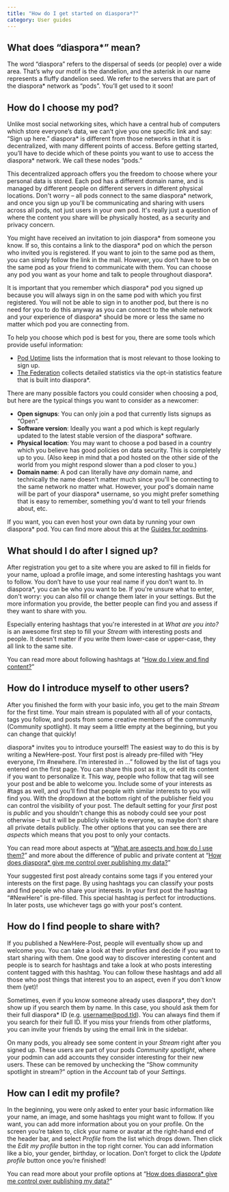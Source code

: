 ```yaml
---
title: "How do I get started on diaspora*?"
category: User guides
---
```


## What does “diaspora\*” mean?

The word “diaspora” refers to the dispersal of seeds (or people) over a wide area. That’s why our motif is the dandelion, and the asterisk in our name represents a fluffy dandelion seed. We refer to the servers that are part of the diaspora\* network as “pods”. You’ll get used to it soon!

## How do I choose my pod?

Unlike most social networking sites, which have a central hub of computers which store everyone’s data, we can’t give you one specific link and say: “Sign up here.” diaspora\* is different from those networks in that it is decentralized, with many different points of access. Before getting started, you’ll have to decide which of these points you want to use to access the diaspora\* network. We call these nodes “pods.” 

This decentralized approach offers you the freedom to choose where your personal data is stored. Each pod has a different domain name, and is managed by different people on different servers in different physical locations. Don't worry – all pods connect to the same diaspora\* network, and once you sign up you'll be communicating and sharing with users across all pods, not just users in your own pod. It's really just a question of where the content you share will be physically hosted, as a security and privacy concern.

You might have received an invitation to join diaspora\* from someone you know. If so, this contains a link to the diaspora\* pod on which the person who invited you is registered. If you want to join to the same pod as them, you can simply follow the link in the mail. However, you don’t have to be on the same pod as your friend to communicate with them. You can choose any pod you want as your home and talk to people throughout diaspora\*.

It is important that you remember which diaspora\* pod you signed up because you will always sign in on the same pod with which you first registered. You will not be able to sign in to another pod, but there is no need for you to do this anyway as you can connect to the whole network and your experience of diaspora\* should be more or less the same no matter which pod you are connecting from.

To help you choose which pod is best for you, there are some tools which provide useful information:

* [Pod Uptime][poduptime] lists the information that is most relevant to those looking to sign up.
* [The Federation][thefederation] collects detailed statistics via the opt-in statistics feature that is built into diaspora\*. 

There are many possible factors you could consider when choosing a pod, but here are the typical things you want to consider as a newcomer:

* **Open signups**: You can only join a pod that currently lists signups as “Open”.
* **Software version**: Ideally you want a pod which is kept regularly updated to the latest stable version of the diaspora\* software.
* **Physical location**: You may want to choose a pod based in a country which you believe has good policies on data security. This is completely up to you. (Also keep in mind that a pod hosted on the other side of the world from you might respond slower than a pod closer to you.)
* **Domain name**: A pod can literally have *any* domain name, and technically the name doesn't matter much since you'll be connecting to the same network no matter what. However, your pod's domain name will be part of your diaspora\* username, so you might prefer something that is easy to remember, something you'd want to tell your friends about, etc.

If you want, you can even host your own data by running your own diaspora\* pod. You can find more about this at the [Guides for podmins][podmin_guides].

## What should I do after I signed up?

After registration you get to a site where you are asked to fill in fields for your name, upload a profile image, and some interesting hashtags you want to follow. You don’t have to use your real name if you don’t want to. In diaspora\*, you can be who you want to be. If you're unsure what to enter, don't worry: you can also fill or change them later in your settings. But the more information you provide, the better people can find you and assess if they want to share with you. 

Especially entering hashtags that you're interested in at *What are you into?* is an awesome first step to fill your *Stream* with interesting posts and people. It doesn't matter if you write them lower-case or upper-case, they all link to the same site.

You can read more about following hashtags at “[How do I view and find content?][view_and_find_content]”

## How do I introduce myself to other users?

After you finished the form with your basic info, you get to the main *Stream* for the first time. Your main stream is populated with all of your contacts, tags you follow, and posts from some creative members of the community (Community spotlight). It may seem a little empty at the beginning, but you can change that quickly!

diaspora\* invites you to introduce yourself! The easiest way to do this is by writing a NewHere-post.
Your first post is already pre-filled with “Hey everyone, I’m #newhere. I’m interested in ...” followed by the list of tags you entered on the first page. You can share this post as it is, or edit its content if you want to personalize it. This way, people who follow that tag will see your post and be able to welcome you. Include some of your interests as #tags as well, and you’ll find that people with similar interests to you will find you. With the dropdown at the bottom right of the publisher field you can control the visibility of your post. The default setting for your *first* post is *public* and you shouldn't change this as nobody could see your post otherwise – but it will be publicly visible to everyone, so maybe don't share all private details publicly. The other options that you can see there are *aspects* which means that you post to only your contacts.

You can read more about aspects at “[What are aspects and how do I use them?][aspects]” and more about the difference of public and private content at “[How does diaspora* give me control over publishing my data?][control_over_publishing_data]”

Your suggested first post already contains some tags if you entered your interests on the first page. By using hashtags you can classify your posts and find people who share your interests. In your first post the hashtag “#NewHere” is pre-filled. This special hashtag is perfect for introductions. In later posts, use whichever tags go with your post's content.

## How do I find people to share with?

If you published a NewHere-Post, people will eventually show up and welcome you. You can take a look at their profiles and decide if you want to start sharing with them. One good way to discover interesting content and people is to search for hashtags and take a look at who posts interesting content tagged with this hashtag. You can follow these hashtags and add all those who post things that interest you to an aspect, even if you don't know them (yet)!

Sometimes, even if you know someone already uses diaspora\*, they don't show up if you search them by name. In this case, you should ask them for their full diaspora\* ID (e.g. username@pod.tld). You can always find them if you search for their full ID. If you miss your friends from other platforms, you can invite your friends by using the email link in the sidebar.

On many pods, you already see some content in your *Stream* right after you signed up. These users are part of your pods *Community spotlight*, where your podmin can add accounts they consider interesting for their new users. These can be removed by unchecking the “Show community spotlight in stream?” option in the *Account* tab of your *Settings*.

## How can I edit my profile?

In the beginning, you were only asked to enter your basic information like your name, an image, and some hashtags you might want to follow. If you want, you can add more information about you on your profile. On the screen you’re taken to, click your name or avatar at the right-hand end of the header bar, and select *Profile* from the list which drops down. Then click the *Edit my profile* button in the top right corner. You can add information like a bio, your gender, birthday, or location. Don’t forget to click the *Update profile* button once you’re finished!

You can read more about your profile options at “[How does diaspora\* give me control over publishing my data?][control_over_publishing_data]”

[aspects]:  <%= url_to("guides", "users/aspects") %>
[control_over_publishing_data]: <%= url_to("guides", "users/control_over_publishing_data") %>
[podmin_guides]: <%= url_to("guides", "podmins") %>
[poduptime]: https://podupti.me/
[thefederation]: https://the-federation.info/diaspora
[view_and_find_content]: <%= url_to("guides", "users/view_and_find_content") %>